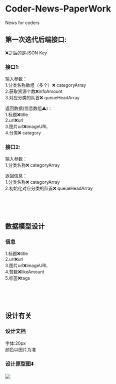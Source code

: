 # Coder-News-PaperWork
News for coders

## 第一次迭代后端接口:
❌之后的是JSON Key<br>
### 接口1:<br>
输入参数：<br>
1.分类名称数组（多个）❌ categoryArray<br>
2.获取资源个数❌infoAmount<br>
3.对应分类的队首❌ queueHeadArray<br>

返回数据(信息数组⚠️)：<br>
1.标题❌title<br>
2.url❌url<br>
3.图片url❌imageURL<br>
4.分类❌ category


### 接口2:<br>
输入参数：<br>
1.分类名称❌ categoryArray <br>

返回信息：<br>
1.分类名称❌ categoryArray <br>
2.初始化对应分类的队首❌ queueHeadArray<br>

<br><br><br>
## 数据模型设计

### 信息
1.标题❌title<br>
2.url❌url<br>
3.图片url❌imageURL<br>
4.赞数❌likeAmount<br>
5.标签❌tags<br>

<br><br><br>

## 设计有关

### 设计文档
字体:20px <br>
颜色以图片为准<br>

### 设计原型图⬇️
<img src ="https://raw.githubusercontent.com/FinchFeng/Coder-News-PaperWork/master/设计原型图/designImage.png">
